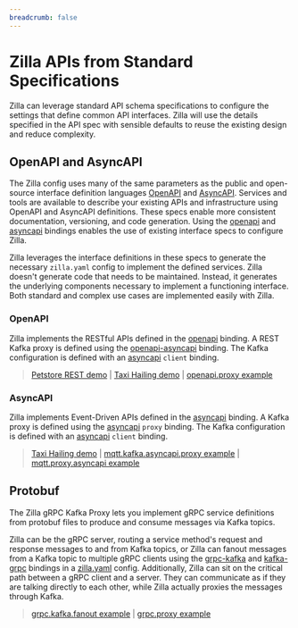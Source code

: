 ```yaml
---
breadcrumb: false
---
```


# Zilla APIs from Standard Specifications

Zilla can leverage standard API schema specifications to configure the settings that define common API interfaces. Zilla will use the details specified in the API spec with sensible defaults to reuse the existing design and reduce complexity.

## OpenAPI and AsyncAPI

The Zilla config uses many of the same parameters as the public and open-source interface definition languages [OpenAPI](https://www.openapis.org/) and [AsyncAPI](https://www.asyncapi.com/). Services and tools are available to describe your existing APIs and infrastructure using OpenAPI and AsyncAPI definitions. These specs enable more consistent documentation, versioning, and code generation. Using the [openapi](../reference/config/bindings/binding-openapi.md) and [asyncapi](../reference/config/bindings/binding-asyncapi.md) bindings enables the use of existing interface specs to configure Zilla.

Zilla leverages the interface definitions in these specs to generate the necessary `zilla.yaml` config to implement the defined services. Zilla doesn't generate code that needs to be maintained. Instead, it generates the underlying components necessary to implement a functioning interface. Both standard and complex use cases are implemented easily with Zilla.

### OpenAPI

Zilla implements the RESTful APIs defined in the [openapi](../reference/config/bindings/binding-openapi.md) binding. A REST Kafka proxy is defined using the [openapi-asyncapi](../reference/config/bindings/binding-openapi-asyncapi.md) binding. The Kafka configuration is defined with an [asyncapi](../reference/config/bindings/binding-asyncapi.md) `client` binding.

> [Petstore REST demo](https://github.com/aklivity/zilla-demos/tree/main/petstore) | [Taxi Hailing demo](https://github.com/aklivity/zilla-demos/tree/main/taxi) | [openapi.proxy example](https://github.com/aklivity/zilla-examples/tree/main/openapi.proxy)

### AsyncAPI

Zilla implements Event-Driven APIs defined in the [asyncapi](../reference/config/bindings/binding-asyncapi.md) binding. A Kafka proxy is defined using the [asyncapi](../reference/config/bindings/binding-asyncapi.md) `proxy` binding. The Kafka configuration is defined with an [asyncapi](../reference/config/bindings/binding-asyncapi.md) `client` binding.

> [Taxi Hailing demo](https://github.com/aklivity/zilla-demos/tree/main/taxi) | [mqtt.kafka.asyncapi.proxy example](https://github.com/aklivity/zilla-examples/tree/main/mqtt.kafka.asyncapi.proxy) | [mqtt.proxy.asyncapi example](https://github.com/aklivity/zilla-examples/tree/main/mqtt.proxy.asyncapi)

## Protobuf

The Zilla gRPC Kafka Proxy lets you implement gRPC service definitions from protobuf files to produce and consume messages via Kafka topics.

Zilla can be the gRPC server, routing a service method's request and response messages to and from Kafka topics, or Zilla can fanout messages from a Kafka topic to multiple gRPC clients using the [grpc-kafka](../reference/config/bindings/binding-grpc-kafka.md) and [kafka-grpc](../reference/config/bindings/binding-kafka-grpc.md) bindings in a [zilla.yaml](../reference/config/overview.md) config. Additionally, Zilla can sit on the critical path between a gRPC client and a server. They can communicate as if they are talking directly to each other, while Zilla actually proxies the messages through Kafka.

> [grpc.kafka.fanout example](https://github.com/aklivity/zilla-examples/tree/main/grpc.kafka.fanout) | [grpc.proxy example](https://github.com/aklivity/zilla-examples/tree/main/grpc.proxy)
